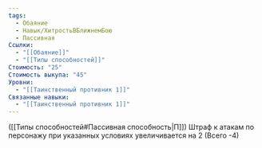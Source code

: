 ```yaml
---
tags:
  - Обаяние
  - Навык/ХитростьВБлижнемБою
  - Пассивная
Ссылки:
  - "[[Обаяние]]"
  - "[[Типы способностей]]"
Стоимость: "25"
Стоимость выкупа: "45"
Уровни:
  - "[[Таинственный противник 1]]"
Связанные навыки:
  - "[[Таинственный противник 1]]"
---
```

([[Типы способностей#Пассивная способность|П]]) Штраф к атакам по персонажу при указанных условиях увеличивается на 2 (Всего -4)